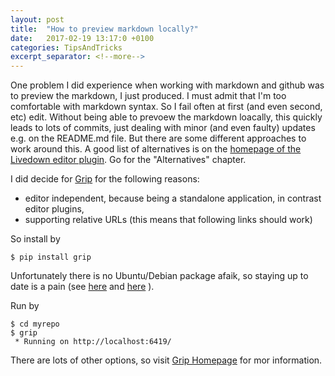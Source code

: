 ```yaml
---
layout: post
title:  "How to preview markdown locally?"
date:   2017-02-19 13:17:0 +0100
categories: TipsAndTricks
excerpt_separator: <!--more-->
---
```


One problem I did experience when working with markdown and github was to preview the markdown, I just produced. I must admit that I'm too comfortable with markdown syntax. So I fail often at first (and even second, etc) edit. Without being able to prevoew the markdown loacally, this quickly leads to lots of commits, just dealing with minor (and even faulty) updates e.g. on the README.md file. But there are some different approaches to work around this. A good list of alternatives is on the [ homepage of the Livedown editor plugin][Livedown]. Go for the "Alternatives" chapter. 



I did decide for [Grip] for the following reasons:
<!--more-->

 * editor independent, because being a standalone application, in contrast editor plugins,
 * supporting relative URLs (this means that following links should work)

So install by 

```
$ pip install grip
```
Unfortunately there is no Ubuntu/Debian package afaik, so staying up to date is a pain (see [here][pippain01] and [here][pippain02] ).

Run by 
```
$ cd myrepo
$ grip
 * Running on http://localhost:6419/
```
There are lots of other options, so visit [Grip Homepage][Grip] for mor information.


[Livedown]: https://github.com/shime/livedown
[Grip]: https://github.com/joeyespo/grip
[pippain01]: https://github.com/pypa/pip/issues/59
[pippain02]: https://github.com/pypa/pip/issues/5://github.com/pypa/pip/issues/3819
